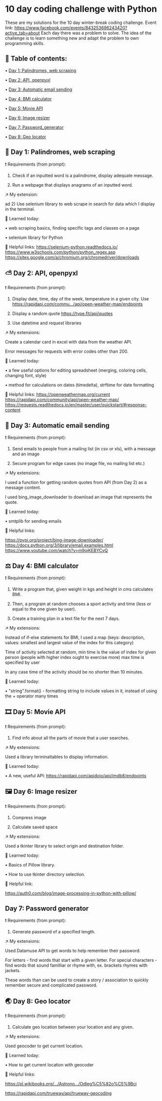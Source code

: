 # 10 day coding challenge with Python
These are my solutions for the 10 day winter-break coding challenge. Event link: https://www.facebook.com/events/843253696243420?active_tab=about
Each day there was a problem to solve. The idea of the challenge is to learn something new and adapt the problem to own programming skills. 

## 📖 Table of contents:
  • [Day 1: Palindromes, web scraping](#Day-1:-Palindromes,-web-scraping)
  
  • [Day 2: API, openpyxl](#Day-2:-API,-openpyxl)
  
  • [Day 3: Automatic email sending](#Day-3:-Automatic-email-sending)
  
  • [Day 4: BMI calculator](#Day-4:-BMI-calculator)
  
  • [Day 5: Movie API](#Day-5:-Movie-API)
  
  • [Day 6: Image resizer](#Day-6:-Image-resizer)
  
  • [Day 7: Password_generator](#Day-7:-Password-generator)
  
  • [Day 8: Geo locator](#Day-7:-Geo-locator)


## 🧐 Day 1: Palindromes, web scraping
  ❗ Requirements (from prompt):
  
  1) Check if an inputted word is a palindrome, display adequate message.
  
  2) Run a webpage that displays anagrams of an inputted word.
  
  ↗️ My extension:
  
  ad 2) Use selenium library to web scrape in search for data which I display in the terminal.
  
  🧠 Learned today: 
  
  •  web scraping basics, finding specific tags and classes on a page
  
  •  selenium library for Python
  
  🔗 Helpful links:
  https://selenium-python.readthedocs.io/
  https://www.w3schools.com/python/python_regex.asp
  https://sites.google.com/a/chromium.org/chromedriver/downloads

## ⛅ Day 2: API, openpyxl
  ❗ Requirements (from prompt):
  
  1) Display date, time, day of the week, temperature in a given city. Use https://rapidapi.com/commu.../api/open-weather-map/endpoints

  2) Display a random quote https://type.fit/api/quotes

  3) Use datetime and request libraries

  
  ↗️ My extensions:
  
  Create a calendar card in excel with data from the weather API.
  
  Error messages for requests with error codes other than 200.
  
  🧠 Learned today: 
  
  •  a few useful options for editing spreadsheet (merging, coloring cells, changing font, style)
  
  •  method for calculations on dates (timedelta), strftime for date formatting
  
  🔗 Helpful links:
  https://openweathermap.org/current
  https://rapidapi.com/community/api/open-weather-map/
  https://requests.readthedocs.io/en/master/user/quickstart/#response-content

## 📧 Day 3: Automatic email sending

 ❗ Requirements (from prompt):
  
  1) Send emails to people from a mailing list (in csv or xls), with a message and an image

  2) Secure program for edge cases (no image file, no mailing list etc.)

  
  ↗️ My extensions:
  
  I used a function for getting random quotes from API (from Day 2) as a message content.
  
  I used bing_image_downloader to download an image that represents the quote.  
  
  🧠 Learned today: 
  
  •  smtplib for sending emails
  
  🔗 Helpful links:
  
  https://pypi.org/project/bing-image-downloader/
  https://docs.python.org/3/library/email.examples.html
  https://www.youtube.com/watch?v=m9ojKEBYCvQ
  
## ⚖️ Day 4: BMI calculator
  
  ❗ Requirements (from prompt):
  
  1) Write a program that, given weight in kgs and height in cms calculates BMI.

  2) Then, a program at random chooses a sport activity and time (less or equal to the one given by user).
  
  3) Create a training plan in a text file for the next 7 days.

  
  ↗️ My extensions:
  
  Instead of if-else statements for BMI, I used a map (keys: description, values: smallest and largest value of the index for this category)
  
  Time of activity selected at random, min time is the value of index for given person (people with higher index ought to exercise more) max time is specified by user
  
  In any case time of the activity should be no shorter than 10 minutes.
  
  🧠 Learned today: 
  
  •  "string".format() - formatting string to include values in it, instead of using the + operator many times
  
## 🎞️ Day 5: Movie API
  
 ❗ Requirements (from prompt):
  
  1) Find info about all the parts of movie that a user searches.
  
 ↗️ My extensions:
  
  Used a library terminaltables to display information.
  
 🧠 Learned today: 
 
  • A new, useful API: https://rapidapi.com/apidojo/api/imdb8/endpoints
  
## 🖼️ Day 6: Image resizer
  
 ❗ Requirements (from prompt):
  
  1) Compress image
  
  2) Calculate saved space
  
 ↗️ My extensions:
  
  Used a tkinter library to select origin and destination folder.
  
 🧠 Learned today: 
 
  • Basics of Pillow library.
  
  • How to use tkinter directory selection. 
  
  🔗 Helpful link:
  
  https://auth0.com/blog/image-processing-in-python-with-pillow/
  
  ##  Day 7: Password generator
  
 ❗ Requirements (from prompt):
  
  1) Generate password of a specified length.
  
 ↗️ My extensions:
  
  Used Datamuse API to get words to help remember their password.
  
  For letters - find words that start with a given letter. For special characters - find words that sound familliar or rhyme with, ex. brackets rhymes with jackets.
  
  These words than can be used to create a story / association to quickly remember secure and complicated password.
  
  ##  🌏 Day 8: Geo locator
  
 ❗ Requirements (from prompt):
  
  1) Calculate geo location between your location and any given.
  
 ↗️ My extensions:
  
  Used geocoder to get current location.
  
  🧠 Learned today: 
 
  •  How to get current location with geocoder
  
  🔗 Helpful links:
  
  https://pl.wikibooks.org/.../Astrono.../Odleg%C5%82o%C5%9Bci

  https://rapidapi.com/trueway/api/trueway-geocoding

  
  
 
